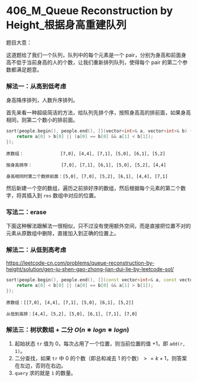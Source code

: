 # 406_M_Queue Reconstruction by Height_根据身高重建队列



题目大意：

这道题给了我们一个队列，队列中的每个元素是一个 pair，分别为身高和前面身高不低于当前身高的人的个数，让我们重新排列队列，使得每个 pair 的第二个参数都满足题意。



### 解法一：从高到低考虑

身高降序排列，人数升序排列。

首先来看一种超级简洁的方法，给队列先排个序，按照身高高的排前面，如果身高相同，则第二个数小的排前面。

```c++
sort(people.begin(), people.end(), [](vector<int>& a, vector<int>& b) {
    return a[0] > b[0] || (a[0] == b[0] && a[1] < b[1]);
});
```

```
原数组：			  [7,0], [4,4], [7,1], [5,0], [6,1], [5,2]

按身高排序：			 [7,0], [7,1], [6,1], [5,0], [5,2], [4,4]

身高相同时第二个数排前面：[5,0], [7,0], [5,2], [6,1], [4,4], [7,1]
```

然后新建一个空的数组，遍历之前排好序的数组，然后根据每个元素的第二个数字，将其插入到 `res` 数组中对应的位置。



### 写法二：erase

下面这种解法跟解法一很相似，只不过没有使用额外空间，而是直接把位置不对的元素从原数组中删除，直接加入到正确的位置上。



### 解法二：从低到高考虑

https://leetcode-cn.com/problems/queue-reconstruction-by-height/solution/gen-ju-shen-gao-zhong-jian-dui-lie-by-leetcode-sol/

```c++
sort(people.begin(), people.end(), [](const vector<int>& a, const vector<int>& b) {
	return a[0] < b[0] || (a[0] == b[0] && a[1] > b[1]);
});
```

```
原数组：[[7,0], [4,4], [7,1], [5,0], [6,1], [5,2]]

从低到高排：[4,4], [5,2], [5,0], [6,1], [7,1], [7,0]
```



### 解法三：树状数组 + 二分 $O(n∗logn∗logn)$

1. 起始状态 `tr` 值为 $0$，每次占用了一个位置，则当前位置的值 $+1$，即 `add(r, 1)`。
2. 二分查找，如果 `tr` 中 $0$ 的个数（即总和减去 $1$ 的个数）$>= k + 1$，则答案在左边，否则在右边。
3. `query` 求的就是 `1` 的数量。
